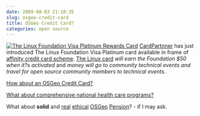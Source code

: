 ```yaml
---
date: 2009-08-03 21:10:35
slug: osgeo-credit-card
title: OSGeo Credit Card?
categories: open source
---
```


[![The Linux Foundation Visa Platinum Rewards Card](http://us.personalcard.net/allaboutme/designer/pcs/getpublicdesign.aspx?cardimageid=3w1yj25l5)](http://www.linuxfoundation.org/news-media/announcements/2009/07/linux-foundation-introduces-linux-branded-affinity-visa-platinum%C2%AE-c) [CardPartnner](http://www.cardpartner.com/) has just introduced The Linux Foundation Visa Platinum card available in frame of [affinity credit card scheme](http://en.wikipedia.org/wiki/Affinity_credit_card_scheme). [The Linux card](http://blogs.zdnet.com/open-source/?p=4577&tag=nl.e539) _will earn the Foundation $50 when it?s activated_ and _money will go to community technical events and travel for open source community members to technical events_.





[How about an OSGeo Credit Card?](http://lists.osgeo.org/pipermail/discuss/2009-August/005615.html)




[What about comprehensive national health care programs?](http://lists.osgeo.org/pipermail/discuss/2009-August/005616.html)




What about **solid** and [real](http://en.wikipedia.org/wiki/Co-operative_Bank) [ethical](http://www.guardian.co.uk/money/2002/may/21/ethicalmoney) [OSGeo](http://osgeo.org/) [Pension](http://en.wikipedia.org/wiki/Pension)? - if I may ask.
